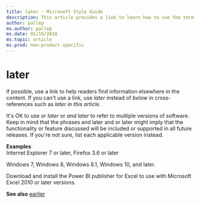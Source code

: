 ```yaml
---
title: later - Microsoft Style Guide
description: This article provides a link to learn how to use the term later in Microsoft documents.
author: pallep
ms.author: pallep
ms.date: 01/19/2018
ms.topic: article
ms.prod: non-product-specific
---
```


# later

If possible, use a link to help readers find information elsewhere in the content. If you can't use a link, use *later* instead of *below* in cross-references such as *later in this article.*

It's OK to use *or later* or *and later* to refer to multiple versions of software. Keep in mind that the phrases and later and or later might imply that the functionality or feature discussed will be included or supported in all future releases. If you're not sure, list each applicable version instead.

**Examples**  
Internet Explorer 7 or later, Firefox 3.6 or later  

Windows 7, Windows 8, Windows 8.1, Windows 10, and later.

Download and install the Power BI publisher for Excel to use with Microsoft Excel 2010 or later versions.

**See also** [earlier](~/a-z-word-list-term-collections/e/earlier.md)
